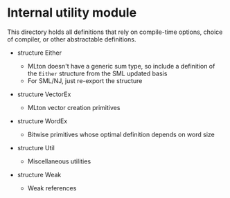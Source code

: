 # Internal utility module

This directory holds all definitions that rely on compile-time options,
choice of compiler, or other abstractable definitions.

- structure Either
  * MLton doesn't have a generic sum type, so include a definition of
    the `Either` structure from the SML updated basis
  * For SML/NJ, just re-export the structure

- structure VectorEx
  * MLton vector creation primitives

- structure WordEx
  * Bitwise primitives whose optimal definition depends on word size

- structure Util
  * Miscellaneous utilities

- structure Weak
  * Weak references
